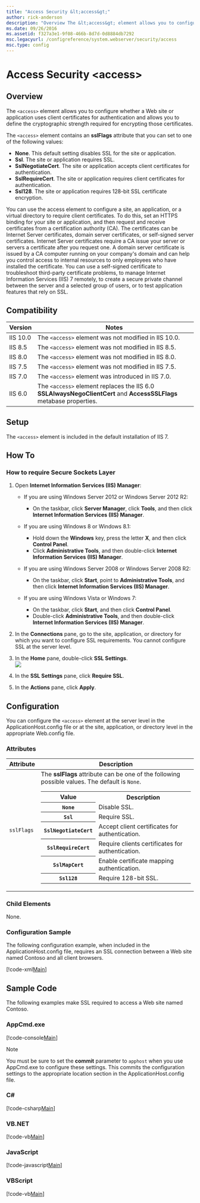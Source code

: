 ```yaml
---
title: "Access Security &lt;access&gt;"
author: rick-anderson
description: "Overview The &lt;access&gt; element allows you to configure whether a Web site or application uses client certificates for authentication and allows you to d..."
ms.date: 09/26/2016
ms.assetid: f327a3e1-9f08-466b-8d7d-0d8884db7292
msc.legacyurl: /configreference/system.webserver/security/access
msc.type: config
---
```

# Access Security &lt;access&gt;

<a id="001"></a>

## Overview

The `<access>` element allows you to configure whether a Web site or application uses client certificates for authentication and allows you to define the cryptographic strength required for encrypting those certificates.

The `<access>` element contains an **sslFlags** attribute that you can set to one of the following values:

- **None**. This default setting disables SSL for the site or application.
- **Ssl**. The site or application requires SSL.
- **SslNegotiateCert**. The site or application accepts client certificates for authentication.
- **SslRequireCert**. The site or application requires client certificates for authentication.
- **Ssl128**. The site or application requires 128-bit SSL certificate encryption.

You can use the access element to configure a site, an application, or a virtual directory to require client certificates. To do this, set an HTTPS binding for your site or application, and then request and receive certificates from a certification authority (CA). The certificates can be Internet Server certificates, domain server certificates, or self-signed server certificates. Internet Server certificates require a CA issue your server or servers a certificate after you request one. A domain server certificate is issued by a CA computer running on your company's domain and can help you control access to internal resources to only employees who have installed the certificate. You can use a self-signed certificate to troubleshoot third-party certificate problems, to manage Internet Information Services (IIS) 7 remotely, to create a secure private channel between the server and a selected group of users, or to test application features that rely on SSL.

<a id="002"></a>

## Compatibility

| Version | Notes |
| --- | --- |
| IIS 10.0 | The `<access>` element was not modified in IIS 10.0. |
| IIS 8.5 | The `<access>` element was not modified in IIS 8.5. |
| IIS 8.0 | The `<access>` element was not modified in IIS 8.0. |
| IIS 7.5 | The `<access>` element was not modified in IIS 7.5. |
| IIS 7.0 | The `<access>` element was introduced in IIS 7.0. |
| IIS 6.0 | The `<access>` element replaces the IIS 6.0 **SSLAlwaysNegoClientCert** and **AccessSSLFlags** metabase properties. |

<a id="003"></a>

## Setup

The `<access>` element is included in the default installation of IIS 7.

<a id="004"></a>

## How To

### How to require Secure Sockets Layer

1. Open **Internet Information Services (IIS) Manager**: 

    - If you are using Windows Server 2012 or Windows Server 2012 R2: 

        - On the taskbar, click **Server Manager**, click **Tools**, and then click **Internet Information Services (IIS) Manager**.
    - If you are using Windows 8 or Windows 8.1: 

        - Hold down the **Windows** key, press the letter **X**, and then click **Control Panel**.
        - Click **Administrative Tools**, and then double-click **Internet Information Services (IIS) Manager**.
    - If you are using Windows Server 2008 or Windows Server 2008 R2: 

        - On the taskbar, click **Start**, point to **Administrative Tools**, and then click **Internet Information Services (IIS) Manager**.
    - If you are using Windows Vista or Windows 7: 

        - On the taskbar, click **Start**, and then click **Control Panel**.
        - Double-click **Administrative Tools**, and then double-click **Internet Information Services (IIS) Manager**.
2. In the **Connections** pane, go to the site, application, or directory for which you want to configure SSL requirements. You cannot configure SSL at the server level.
3. In the **Home** pane, double-click **SSL Settings**.  
    [![](access/_static/image2.png)](access/_static/image1.png)
4. In the **SSL Settings** pane, click **Require SSL**.
5. In the **Actions** pane, click **Apply**.
 
<a id="005"></a>

## Configuration

You can configure the `<access>` element at the server level in the ApplicationHost.config file or at the site, application, or directory level in the appropriate Web.config file.

### Attributes

| Attribute | Description |
| --- | --- |
| `sslFlags` | The **sslFlags** attribute can be one of the following possible values. The default is `None`. <table> <tbody> <tr> <th>Value</th> <th>Description</th></tr> <tr> <th><code>None</code></th> <td>Disable SSL.</td></tr> <tr> <th><code>Ssl</code></th> <td>Require SSL.</td></tr> <tr> <th><code>SslNegotiateCert</code></th> <td>Accept client certificates for authentication.</td></tr> <tr> <th><code>SslRequireCert</code></th> <td>Require clients certificates for authentication.</td></tr> <tr> <th><code>SslMapCert</code></th> <td>Enable certificate mapping authentication.</td></tr> <tr> <th><code>Ssl128</code></th> <td>Require 128-bit SSL.</td></tr></tbody></table> |

### Child Elements

None.

### Configuration Sample

The following configuration example, when included in the ApplicationHost.config file, requires an SSL connection between a Web site named Contoso and all client browsers.

[!code-xml[Main](access/samples/sample1.xml)]

<a id="006"></a>

## Sample Code

The following examples make SSL required to access a Web site named Contoso.

### AppCmd.exe

[!code-console[Main](access/samples/sample2.cmd)]

> [!NOTE]
> You must be sure to set the **commit** parameter to `apphost` when you use AppCmd.exe to configure these settings. This commits the configuration settings to the appropriate location section in the ApplicationHost.config file.

### C\#

[!code-csharp[Main](access/samples/sample3.cs)]

### VB.NET

[!code-vb[Main](access/samples/sample4.vb)]

### JavaScript

[!code-javascript[Main](access/samples/sample5.js)]

### VBScript

[!code-vb[Main](access/samples/sample6.vb)]
